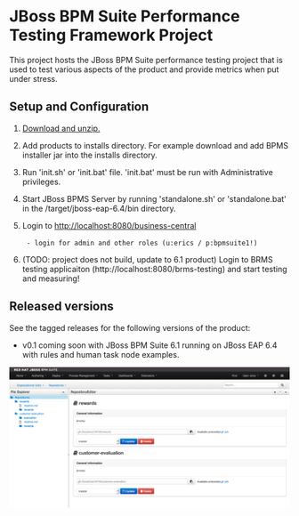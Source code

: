 JBoss BPM Suite Performance Testing Framework Project
=====================================================

This project hosts the JBoss BPM Suite performance testing project that is used to test various aspects of the product and
provide metrics when put under stress.


Setup and Configuration
-----------------------
1. [Download and unzip.](https://github.com/eschabell/jboss-bpms-performance-testing-framework/archive/master.zip)

2. Add products to installs directory. For example download and add BPMS installer jar into the installs directory.

3. Run 'init.sh' or 'init.bat' file. 'init.bat' must be run with Administrative privileges.

4. Start JBoss BPMS Server by running 'standalone.sh' or 'standalone.bat' in the <path-to-project>/target/jboss-eap-6.4/bin
	 directory.

5. Login to [http://localhost:8080/business-central](http://localhost:8080/business-central)

    ```
     - login for admin and other roles (u:erics / p:bpmsuite1!)
    ```

7. (TODO: project does not build, update to 6.1 product) Login to BRMS testing applicaiton (http://localhost:8080/brms-testing) and start testing and measuring!


Released versions
-----------------
See the tagged releases for the following versions of the product:

- v0.1 coming soon with JBoss BPM Suite 6.1 running on JBoss EAP 6.4 with rules and human task node examples.


![Demo projects](https://raw.githubusercontent.com/eschabell/jboss-bpms-performance-testing-framework/master/docs/demo-images/projects.png)
